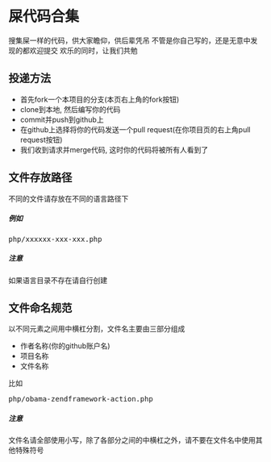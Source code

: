 屎代码合集
==========

搜集屎一样的代码，供大家瞻仰，供后辈凭吊
不管是你自己写的，还是无意中发现的都欢迎提交
欢乐的同时，让我们共勉

## 投递方法

 * 首先fork一个本项目的分支(本页右上角的fork按钮)
 * clone到本地, 然后编写你的代码
 * commit并push到github上
 * 在github上选择将你的代码发送一个pull request(在你项目页的右上角pull request按钮)
 * 我们收到请求并merge代码, 这时你的代码将被所有人看到了

## 文件存放路径

不同的文件请存放在不同的语言路径下

##### 例如

<pre>
php/xxxxxx-xxx-xxx.php
</pre>

##### 注意

如果语言目录不存在请自行创建

## 文件命名规范

以不同元素之间用中横杠分割，文件名主要由三部分组成

 * 作者名称(你的github账户名)
 * 项目名称
 * 文件名称

比如

<pre>
php/obama-zendframework-action.php
</pre>

##### 注意

文件名请全部使用小写，除了各部分之间的中横杠之外，请不要在文件名中使用其他特殊符号
